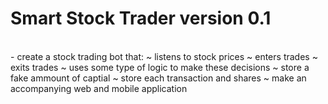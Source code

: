 # Smart Stock Trader version 0.1
<br>
- create a stock trading bot that:
	~ listens to stock prices
	~ enters trades
	~ exits trades
	~ uses some type of logic to make these decisions
	~ store a fake ammount of captial
	~ store each transaction and shares
	~ make an accompanying web and mobile application